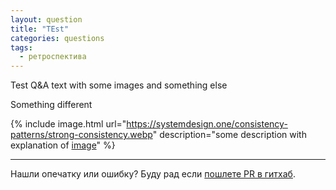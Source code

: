```yaml
---
layout: question
title: "TEst"
categories: questions
tags:
  - ретроспектива
---
```


Test Q&A text with some images and something else

Something different

{% include image.html url="https://systemdesign.one/consistency-patterns/strong-consistency.webp" description="some description with explanation of [image](http://google.com)" %}


------

Нашли опечатку или ошибку? Буду рад если [пошлете PR в гитхаб](https://github.com/2pegramming/2pegramming.github.io/tree/master/_questions).
